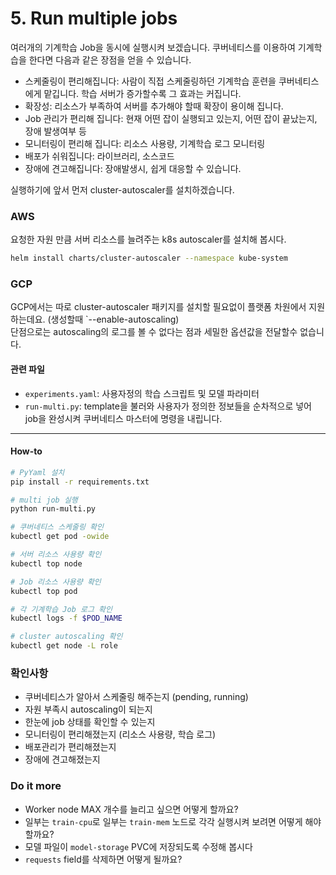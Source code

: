 # 5. Run multiple jobs

여러개의 기계학습 Job을 동시에 실행시켜 보겠습니다.
쿠버네티스를 이용하여 기계학습을 한다면 다음과 같은 장점을 얻을 수 있습니다. 

- 스케줄링이 편리해집니다: 사람이 직접 스케줄링하던 기계학습 훈련을 쿠버네티스에게 맡깁니다. 학습 서버가 증가할수록 그 효과는 커집니다.
- 확장성: 리소스가 부족하여 서버를 추가해야 할때 확장이 용이해 집니다.
- Job 관리가 편리해 집니다: 현재 어떤 잡이 실행되고 있는지, 어떤 잡이 끝났는지, 장애 발생여부 등 
- 모니터링이 편리해 집니다: 리소스 사용량, 기계학습 로그 모니터링
- 배포가 쉬워집니다: 라이브러리, 소스코드
- 장애에 견고해집니다: 장애발생시, 쉽게 대응할 수 있습니다.

실행하기에 앞서 먼저 cluster-autoscaler를 설치하겠습니다.

### AWS

요청한 자원 만큼 서버 리소스를 늘려주는 k8s autoscaler를 설치해 봅시다.
```bash
helm install charts/cluster-autoscaler --namespace kube-system
```

### GCP
GCP에서는 따로 cluster-autoscaler 패키지를 설치할 필요없이 플랫폼 차원에서 지원하는데요. (생성할때 `--enable-autoscaling)  
단점으로는 autoscaling의 로그를 볼 수 없다는 점과 세밀한 옵션값을 전달할수 없습니다.


#### 관련 파일
- `experiments.yaml`: 사용자정의 학습 스크립트 및 모델 파라미터
- `run-multi.py`: template을 불러와 사용자가 정의한 정보들을 순차적으로 넣어 job을 완성시켜 쿠버네티스 마스터에 명령을 내립니다.

---
#### How-to

```bash
# PyYaml 설치
pip install -r requirements.txt

# multi job 실행
python run-multi.py

# 쿠버네티스 스케줄링 확인
kubectl get pod -owide

# 서버 리소스 사용량 확인
kubectl top node

# Job 리소스 사용량 확인
kubectl top pod

# 각 기계학습 Job 로그 확인
kubectl logs -f $POD_NAME

# cluster autoscaling 확인
kubectl get node -L role
```

### 확인사항
- 쿠버네티스가 알아서 스케줄링 해주는지 (pending, running)
- 자원 부족시 autoscaling이 되는지
- 한눈에 job 상태를 확인할 수 있는지
- 모니터링이 편리해졌는지 (리소스 사용량, 학습 로그)
- 배포관리가 편리해졌는지
- 장애에 견고해졌는지


### Do it more

- Worker node MAX 개수를 늘리고 싶으면 어떻게 할까요?
- 일부는 `train-cpu`로 일부는 `train-mem` 노드로 각각 실행시켜 보려면 어떻게 해야 할까요?
- 모델 파일이 `model-storage` PVC에 저장되도록 수정해 봅시다
- `requests` field를 삭제하면 어떻게 될까요? 
